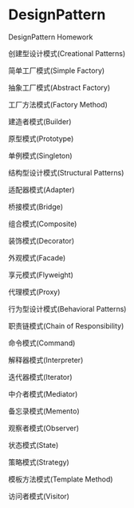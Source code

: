 # DesignPattern
DesignPattern Homework

创建型设计模式(Creational Patterns)

简单工厂模式(Simple Factory)

抽象工厂模式(Abstract Factory)

工厂方法模式(Factory Method)

建造者模式(Builder)

原型模式(Prototype)

单例模式(Singleton)

结构型设计模式(Structural Patterns)

适配器模式(Adapter)

桥接模式(Bridge)

组合模式(Composite)

装饰模式(Decorator)

外观模式(Facade)

享元模式(Flyweight)

代理模式(Proxy)

行为型设计模式(Behavioral Patterns)

职责链模式(Chain of Responsibility)

命令模式(Command)

解释器模式(Interpreter)

迭代器模式(Iterator)

中介者模式(Mediator)

备忘录模式(Memento)

观察者模式(Observer)

状态模式(State)

策略模式(Strategy)

模板方法模式(Template Method)

访问者模式(Visitor)
